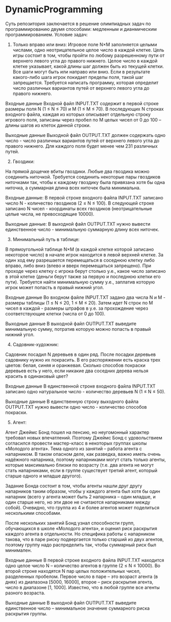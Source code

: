 # DynamicProgramming
Суть репозитория заключается в решение олимпиадных задач по программированию двумя способами: медленным и дианмическим программированием.
Условие задач:
1. Только вправо или вниз: 
  Игровое поле N×M заполняется целыми числами, одно неотрицательное целое число в каждой клетке.
  Цель игры состоит в том, чтобы пройти по любому разрешенному пути от верхнего левого угла до правого
  нижнего. Целое число в каждой клетке указывает, какой длины шаг должен быть из текущей клетки. Все
  шаги могут быть или направо или вниз. Если в результате какого-либо шага игрок покидает пределы поля,
  такой шаг запрещается.
  Требуется написать программу, которая определит число различных вариантов путей от верхнего левого угла до правого нижнего.
  
  Входные данные
  Входной файл INPUT.TXT содержит в первой строке размеры поля N (1 ≤ N ≤ 70) и M (1 ≤ M ≤ 70). 
  В последующих N строках входного файла, каждая из которых описывает отдельную строку игрового поля, 
  записаны через пробел по M целых чисел от 0 до 100 – длины шагов из клеток данной строки.
  
  Выходные данные
  Выходной файл OUTPUT.TXT должен содержать одно число - число различных вариантов путей от верхнего левого угла до правого нижнего. 
  Для каждого поля будет менее чем 231 различных путей.
  
2. Гвоздики: 

  На прямой дощечке вбиты гвоздики. Любые два гвоздика можно соединить ниточкой. Требуется
  соединить некоторые пары гвоздиков ниточками так, чтобы к каждому гвоздику была привязана хотя бы одна
  ниточка, а суммарная длина всех ниточек была минимальна.
  
  Входные данные:
  В первой строке входного файла INPUT.TXT записано число N - количество гвоздиков (2 ≤ N ≤ 100). 
  В следующей строке записано N чисел - координаты всех гвоздиков (неотрицательные целые числа, не превосходящие 10000).
  
  Выходные данные:
  В выходной файл OUTPUT.TXT нужно вывести единственное число - минимальную суммарную длину всех ниточек.

3. Минимальный путь в таблице:

  В прямоугольной таблице N×M (в каждой клетке которой записано некоторое число) в начале игрок находится в левой верхней клетке.
  За один ход ему разрешается перемещаться в соседнюю клетку либо вправо, либо вниз (влево и вверх перемещаться запрещено).
  При проходе через клетку с игрока берут столько у.е., какое число записано в этой клетке 
  (деньги берут также за первую и последнюю клетки его пути).
  Требуется найти минимальную сумму у.е., заплатив которую игрок может попасть в правый нижний угол.
  
  Входные данные
  Во входном файле INPUT.TXT задано два числа N и M - размеры таблицы (1 ≤ N ≤ 20, 1 ≤ M ≤ 20). 
  Затем идет N строк по M чисел в каждой - размеры штрафов в у.е. за прохождение через соответствующие клетки (числа от 0 до 100).
  
  Выходные данные
  В выходной файл OUTPUT.TXT выведите минимальную сумму, потратив которую можно попасть в правый нижний угол.

4. Садовник-художник:

  Садовник посадил N деревьев в один ряд. После посадки деревьев садовнику нужно их покрасить. 
  В его распоряжении есть краска трех цветов: белая, синяя и оранжевая. 
  Сколько способов покраски деревьев есть у него, если никакие два соседних дерева нельзя красить в одинаковый цвет?
  
  Входные данные
  В единственной строке входного файла INPUT.TXT записано одно натуральное число - количество деревьев N (1 ≤ N ≤ 50).
  
  Выходные данные
  В единственную строку выходного файла OUTPUT.TXT нужно вывести одно число - количество способов покраски.

5. Агент:

  Агент Джеймс Бонд пошел на пенсию, но неугомонный характер требовал новых впечатлений. 
  Поэтому Джеймс Бонд с удовольствием согласился провести мастер-класс в некоторых группах школы «Молодого агента».
  Тема одного из занятий – работа агента с напарником. В таком опасном деле, как разведка, важно иметь очень надёжного напарника, 
  поэтому напарниками могут стать только агенты, которые максимально близки по возрасту 
  (т.е. два агента не могут стать напарниками, если в группе существует третий агент, который старше одного и младше другого).
  
  Задание Бонда состоит в том, чтобы агенты нашли друг другу напарников таким образом, чтобы у каждого агента был хотя бы один напарник 
  (всего у агента может быть 2 напарника – один младше, и один старше него, но эти двое не считаются напарниками между собой). 
  Очевидно, что группа из 4 и более агентов может поделиться несколькими способами.
  
  После нескольких занятий Бонд узнал способности групп, обучающихся в школе «Молодого агента», и оценил риск раскрытия каждого агента в отдельности. 
  Но специфика работы с напарником такова, что в паре риску подвергается только старший из двух агентов, поэтому группу надо распределить так, чтобы суммарный риск был минимален.
  
  Входные данные
  В первой строке входного файла INPUT.TXT находится одно целое число N – количество агентов в группе (2 ≤ N ≤ 10000). 
  Во второй строке находятся N пар целых положительных чисел, разделенных пробелом. 
  Первое число в паре – это возраст агента (в днях) из диапазона [5000, 16000], второе – риск раскрытия агента, число в диапазоне [1, 1000]. 
  Известно, что в любой группе все агенты разного возраста.
  
  Выходные данные
  В выходной файл OUTPUT.TXT выведите единственное число – минимальное значение суммарного риска раскрытия группы.


